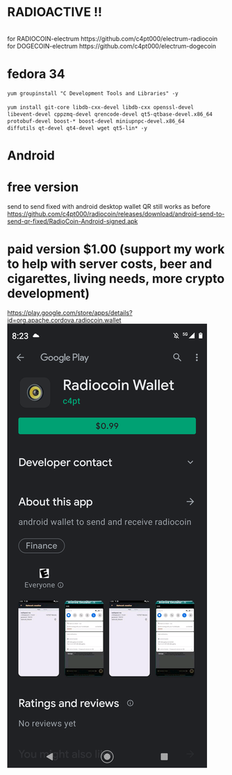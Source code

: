 # RADIOACTIVE !!



<br>
for RADIOCOIN-electrum https://github.com/c4pt000/electrum-radiocoin
<br>
for DOGECOIN-electrum https://github.com/c4pt000/electrum-dogecoin
<br>



# fedora 34

```
yum groupinstall "C Development Tools and Libraries" -y

yum install git-core libdb-cxx-devel libdb-cxx openssl-devel 
libevent-devel cppzmq-devel qrencode-devel qt5-qtbase-devel.x86_64 
protobuf-devel boost-* boost-devel miniupnpc-devel.x86_64 
diffutils qt-devel qt4-devel wget qt5-lin* -y
```
# Android

# free version
send to send fixed with android desktop wallet QR still works as before
https://github.com/c4pt000/radiocoin/releases/download/android-send-to-send-qr-fixed/RadioCoin-Android-signed.apk

# paid version $1.00 (support my work to help with server costs, beer and cigarettes, living needs, more crypto development)
https://play.google.com/store/apps/details?id=org.apache.cordova.radiocoin.wallet
![s1](https://raw.githubusercontent.com/c4pt000/radiocoin/master/Screenshot_20210926-082345-228.png)
